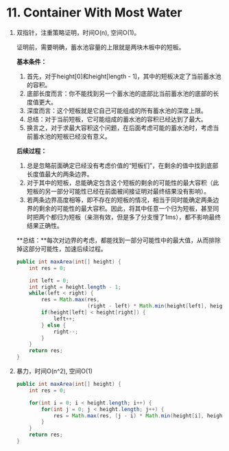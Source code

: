 #  11. Container With Most Water 

1. 双指针，注重策略证明，时间O(n), 空间O(1)。

   证明前，需要明确，蓄水池容量的上限就是两块木板中的短板。
   
   **基本条件：**
   
   1. 首先，对于height[0]和height[length - 1]，其中的短板决定了当前蓄水池的容积。
   2. 底部长度而言：你不能找到另一个蓄水池的底部比当前蓄水池的底部的长度值更大。
   3. 深度而言：这个短板就是它自己可能组成的所有蓄水池的深度上限。
   4. 总结：对于当前短板，它可能组成的蓄水池的容积已经达到了最大。
   5. 换言之，对于求最大容积这个问题，在后面考虑可能的蓄水池时，考虑当前蓄水池的短板已经没有意义。
   
   **后续过程：**
   
   1. 总是忽略前面确定已经没有考虑价值的“短板们”，在剩余的值中找到底部长度值最大的两条边界。
   2. 对于其中的短板，总能确定包含这个短板的剩余的可能性的最大容积（此短板的另一部分可能性已经在前面被间接证明对最终结果没有影响）。
   3. 若两条边界高度相等，即不存在的短板的情况，相当于同时能确定两条边界的剩余的可能性的最大容积。因此，将其中任意一个归为短板，甚至同时把两个都归为短板（亲测有效，但是多了分支慢了1ms），都不影响最终结果正确性。
   
   **总结：**每次对边界的考虑，都能找到一部分可能性中的最大值，从而排除掉这部分可能性，加速后续过程。
   
   
   ```java
   public int maxArea(int[] height) {
       int res = 0;
   
       int left = 0;
       int right = height.length - 1;
       while(left < right) {
           res = Math.max(res,
                          (right - left) * Math.min(height[left], height[right]));
           if(height[left] < height[right]) {
               left++;
           } else {
               right--;
           }
       }
       return res;
   }
   ```
   
2. 暴力，时间O(n^2), 空间O(1)

   ```java
   public int maxArea(int[] height) {
       int res = 0;
   
       for(int i = 0; i < height.length; i++) {
           for(int j = 0; j < height.length; j++) {
               res = Math.max(res, (j - i) * Math.min(height[i], height[j]));
           }
       }
       return res;
   }
   ```